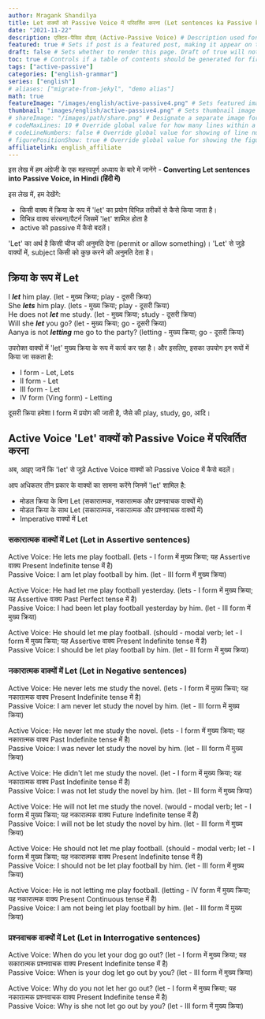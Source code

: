 ```yaml
---
author: Mragank Shandilya
title: Let वाक्यों को Passive Voice में परिवर्तित करना (Let sentences ka Passive kaise banayein ?) 
date: "2021-11-22"
description: एक्टिव-पैसिव वौइस् (Active-Passive Voice) # Description used for search engine.
featured: true # Sets if post is a featured post, making it appear on the sidebar. A featured post won't be listed on the sidebar if it's the current page
draft: false # Sets whether to render this page. Draft of true will not be rendered.
toc: true # Controls if a table of contents should be generated for first-level links automatically.
tags: ["active-passive"]
categories: ["english-grammar"]
series: ["english"]
# aliases: ["migrate-from-jekyl", "demo alias"]
math: true
featureImage: "/images/english/active-passive4.png" # Sets featured image on blog post.
thumbnail: "images/english/active-passive4.png" # Sets thumbnail image appearing inside card on homepage. I will keep it the same as featureImage.
# shareImage: "/images/path/share.png" # Designate a separate image for social media sharing.
# codeMaxLines: 10 # Override global value for how many lines within a code block before auto-collapsing.
# codeLineNumbers: false # Override global value for showing of line numbers within code block.
# figurePositionShow: true # Override global value for showing the figure label.
affiliatelink: english_affiliate
---
```


इस लेख में हम अंग्रेजी के एक महत्त्वपूर्ण अध्याय के बारे में जानेंगे - <strong>Converting Let sentences into Passive Voice, in Hindi (हिंदी में)</strong>

इस लेख में, हम देखेंगे:
* किसी वाक्य में क्रिया के रूप में 'let' का प्रयोग विभिन्न तरीकों से कैसे किया जाता है।
* विभिन्न वाक्य संरचना/पैटर्न जिसमें 'let' शामिल होता है
* active को passive में कैसे बदलें।

'Let' का अर्थ है किसी चीज की अनुमति देना (permit or allow something)। 'Let' से जुड़े वाक्यों में, subject किसी को कुछ करने की अनुमति देता है।

## क्रिया के रूप में Let

I ***let*** him play. (let - मुख्य क्रिया; play - दूसरी क्रिया) <br>
She ***lets*** him play. (lets - मुख्य क्रिया; play - दूसरी क्रिया) <br>
He does not ***let*** me study. (let - मुख्य क्रिया; study - दूसरी क्रिया) <br>
Will she ***let*** you go? (let - मुख्य क्रिया; go - दूसरी क्रिया) <br>
Aanya is not ***letting*** me go to the party? (letting - मुख्य क्रिया; go - दूसरी क्रिया)

उपरोक्त वाक्यों में 'let' मुख्य क्रिया के रूप में कार्य कर रहा है। और इसलिए, इसका उपयोग इन रूपों में किया जा सकता है:
* I form - Let, Lets
* II form - Let
* III form - Let
* IV form (Ving form) - Letting

दूसरी क्रिया हमेशा I form में प्रयोग की जाती है, जैसे की play, study, go, आदि।


## Active Voice 'Let' वाक्यों को Passive Voice में परिवर्तित करना

अब, आइए जानें कि 'let' से जुड़े Active Voice वाक्यों को Passive Voice में कैसे बदलें।

आप अधिकतर तीन प्रकार के वाक्यों का सामना करेंगे जिनमें 'let' शामिल है:
* मोडल क्रिया के बिना Let (सकारात्मक, नकारात्मक और प्रश्नवाचक वाक्यों में)
* मोडल क्रिया के साथ Let (सकारात्मक, नकारात्मक और प्रश्नवाचक वाक्यों में)
* Imperative वाक्यों में Let

### सकारात्मक वाक्यों में Let (Let in Assertive sentences)

Active Voice: He lets me play football. (lets - I form में मुख्य क्रिया; यह Assertive वाक्य Present Indefinite tense में है) <br>
Passive Voice: I am let play football by him. (let - III form में मुख्य क्रिया)

Active Voice: He had let me play football yesterday. (lets - I form में मुख्य क्रिया; यह Assertive वाक्य Past Perfect tense में है) <br>
Passive Voice: I had been let play football yesterday by him. (let - III form में मुख्य क्रिया)

Active Voice: He should let me play football. (should - modal verb; let - I form में मुख्य क्रिया; यह Assertive वाक्य Present Indefinite tense में है) <br>
Passive Voice: I should be let play football by him. (let - III form में मुख्य क्रिया)

### नकारात्मक वाक्यों में Let (Let in Negative sentences) 

Active Voice: He never lets me study the novel. (lets - I form में मुख्य क्रिया; यह नकारात्मक वाक्य Present Indefinite tense में है) <br>
Passive Voice: I am never let study the novel by him. (let - III form में मुख्य क्रिया)

Active Voice: He never let me study the novel. (lets - I form में मुख्य क्रिया; यह नकारात्मक वाक्य Past Indefinite tense में है) <br>
Passive Voice: I was never let study the novel by him. (let - III form में मुख्य क्रिया)

Active Voice: He didn't let me study the novel. (let - I form में मुख्य क्रिया; यह नकारात्मक वाक्य Past Indefinite tense में है) <br>
Passive Voice: I was not let study the novel by him. (let - III form में मुख्य क्रिया)

Active Voice: He will not let me study the novel. (would - modal verb; let - I form में मुख्य क्रिया; यह नकारात्मक वाक्य Future Indefinite tense में है) <br>
Passive Voice: I will not be let study the novel by him. (let - III form में मुख्य क्रिया)

Active Voice: He should not let me play football. (should - modal verb; let - I form में मुख्य क्रिया; यह नकारात्मक वाक्य Present Indefinite tense में है) <br>
Passive Voice: I should not be let play football by him. (let - III form में मुख्य क्रिया)

Active Voice: He is not letting me play football. (letting - IV form में मुख्य क्रिया; यह नकारात्मक वाक्य Present Continuous tense में है) <br>
Passive Voice: I am not being let play football by him. (let - III form में मुख्य क्रिया)

### प्रश्नवाचक वाक्यों में Let (Let in Interrogative sentences) 

Active Voice: When do you let your dog go out? (let - I form में मुख्य क्रिया; यह सकारात्मक प्रश्नवाचक वाक्य Present Indefinite tense में है) <br>
Passive Voice: When is your dog let go out by you? (let - III form में मुख्य क्रिया)

Active Voice: Why do you not let her go out? (let - I form में मुख्य क्रिया; यह नकारात्मक प्रश्नवाचक वाक्य Present Indefinite tense में है) <br>
Passive Voice: Why is she not let go out by you? (let - III form में मुख्य क्रिया)

